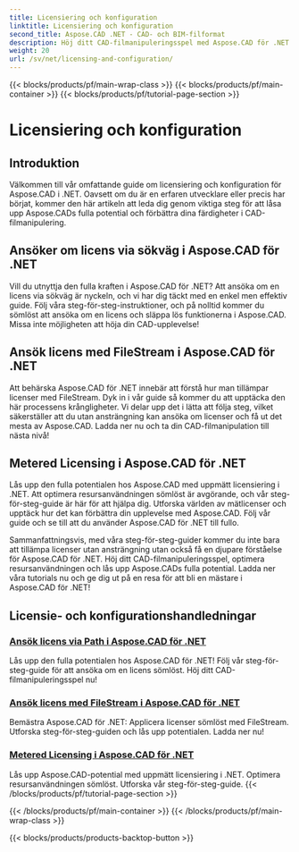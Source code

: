 ```yaml
---
title: Licensiering och konfiguration
linktitle: Licensiering och konfiguration
second_title: Aspose.CAD .NET - CAD- och BIM-filformat
description: Höj ditt CAD-filmanipuleringsspel med Aspose.CAD för .NET! Applicera licenser sömlöst med FileStream eller via sökväg med våra steg-för-steg handledningar.
weight: 20
url: /sv/net/licensing-and-configuration/
---
```


{{< blocks/products/pf/main-wrap-class >}}
{{< blocks/products/pf/main-container >}}
{{< blocks/products/pf/tutorial-page-section >}}

# Licensiering och konfiguration


## Introduktion

Välkommen till vår omfattande guide om licensiering och konfiguration för Aspose.CAD i .NET. Oavsett om du är en erfaren utvecklare eller precis har börjat, kommer den här artikeln att leda dig genom viktiga steg för att låsa upp Aspose.CADs fulla potential och förbättra dina färdigheter i CAD-filmanipulering.

## Ansöker om licens via sökväg i Aspose.CAD för .NET

Vill du utnyttja den fulla kraften i Aspose.CAD för .NET? Att ansöka om en licens via sökväg är nyckeln, och vi har dig täckt med en enkel men effektiv guide. Följ våra steg-för-steg-instruktioner, och på nolltid kommer du sömlöst att ansöka om en licens och släppa lös funktionerna i Aspose.CAD. Missa inte möjligheten att höja din CAD-upplevelse!

## Ansök licens med FileStream i Aspose.CAD för .NET

Att behärska Aspose.CAD för .NET innebär att förstå hur man tillämpar licenser med FileStream. Dyk in i vår guide så kommer du att upptäcka den här processens krångligheter. Vi delar upp det i lätta att följa steg, vilket säkerställer att du utan ansträngning kan ansöka om licenser och få ut det mesta av Aspose.CAD. Ladda ner nu och ta din CAD-filmanipulation till nästa nivå!

## Metered Licensing i Aspose.CAD för .NET

Lås upp den fulla potentialen hos Aspose.CAD med uppmätt licensiering i .NET. Att optimera resursanvändningen sömlöst är avgörande, och vår steg-för-steg-guide är här för att hjälpa dig. Utforska världen av mätlicenser och upptäck hur det kan förbättra din upplevelse med Aspose.CAD. Följ vår guide och se till att du använder Aspose.CAD för .NET till fullo.

Sammanfattningsvis, med våra steg-för-steg-guider kommer du inte bara att tillämpa licenser utan ansträngning utan också få en djupare förståelse för Aspose.CAD för .NET. Höj ditt CAD-filmanipuleringsspel, optimera resursanvändningen och lås upp Aspose.CADs fulla potential. Ladda ner våra tutorials nu och ge dig ut på en resa för att bli en mästare i Aspose.CAD för .NET!
## Licensie- och konfigurationshandledningar
### [Ansök licens via Path i Aspose.CAD för .NET](./apply-license-by-path/)
 Lås upp den fulla potentialen hos Aspose.CAD för .NET! Följ vår steg-för-steg-guide för att ansöka om en licens sömlöst. Höj ditt CAD-filmanipuleringsspel nu!
### [Ansök licens med FileStream i Aspose.CAD för .NET](./apply-license-using-filestream/)
Bemästra Aspose.CAD för .NET: Applicera licenser sömlöst med FileStream. Utforska steg-för-steg-guiden och lås upp potentialen. Ladda ner nu!
### [Metered Licensing i Aspose.CAD för .NET](./metered-licensing/)
Lås upp Aspose.CAD-potential med uppmätt licensiering i .NET. Optimera resursanvändningen sömlöst. Utforska vår steg-för-steg-guide.
{{< /blocks/products/pf/tutorial-page-section >}}

{{< /blocks/products/pf/main-container >}}
{{< /blocks/products/pf/main-wrap-class >}}

{{< blocks/products/products-backtop-button >}}
